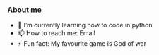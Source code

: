 ### About me 

- 🌱 I’m currently learning how to code in python
- 📫 How to reach me: Email
- ⚡ Fun fact: My favourite game is God of war

